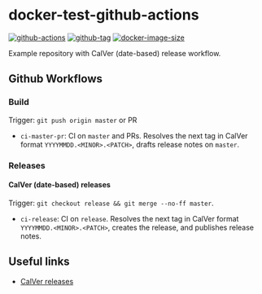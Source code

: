 # docker-test-github-actions

[![github-actions](https://github.com/leojonathanoh/docker-test-github-actions/workflows/ci-master-pr/badge.svg)](https://github.com/leojonathanoh/docker-test-github-actions/actions)
[![github-tag](https://img.shields.io/github/tag/leojonathanoh/docker-test-github-actions)](https://github.com/leojonathanoh/docker-test-github-actions/releases/)
[![docker-image-size](https://img.shields.io/docker/image-size/leojonathanoh/docker-test-github-actions/latest)](https://hub.docker.com/r/leojonathanoh/docker-test-github-actions)

Example repository with CalVer (date-based) release workflow.

## Github Workflows

### Build

Trigger: `git push origin master` or PR

- `ci-master-pr`: CI on `master` and PRs. Resolves the next tag in CalVer format `YYYYMMDD.<MINOR>.<PATCH>`, drafts release notes on `master`.

### Releases

#### CalVer (date-based) releases

Trigger: `git checkout release && git merge --no-ff master`.

- `ci-release`: CI on `release`. Resolves the next tag in CalVer format `YYYYMMDD.<MINOR>.<PATCH>`, creates the release, and publishes release notes.

## Useful links

- [CalVer releases](https://github.com/release-drafter/release-drafter/issues/315)
